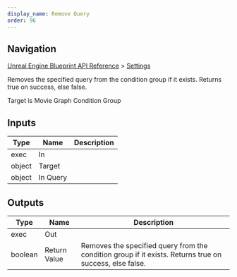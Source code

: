 ```yaml
---
display_name: Remove Query
order: 96
---
```

## Navigation

[Unreal Engine Blueprint API Reference](https://dev.epicgames.com/documentation/en-us/unreal-engine/BlueprintAPI) > [Settings](https://dev.epicgames.com/documentation/en-us/unreal-engine/BlueprintAPI/Settings)

Removes the specified query from the condition group if it exists. Returns true on success, else false.

Target is Movie Graph Condition Group

## Inputs

| Type | Name | Description |
| --- | --- | --- |
| exec | In |  |
| object | Target |  |
| object | In Query |  |

## Outputs

| Type | Name | Description |
| --- | --- | --- |
| exec | Out |  |
| boolean | Return Value | Removes the specified query from the condition group if it exists. Returns true on success, else false. |

